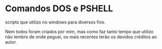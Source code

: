 # Comandos DOS e PSHELL
 scripts que utilizo no windows para diversos fins.

 Nem todos foram criados por mim, mas como faz tanto tempo que utilizo não lembro de onde peguei, os mais recentes terão os devidos créditos ao autor.
